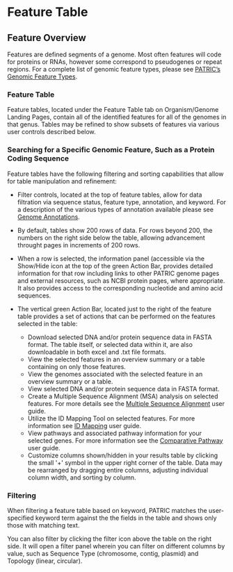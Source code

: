# Feature Table

## Feature Overview 

Features are defined segments of a genome. Most often features will code
for proteins or RNAs, however some correspond to pseudogenes or repeat
regions. For a complete list of genomic feature types, please see
[PATRIC’s Genomic Feature Types](Genomic_Feature_Types).

### Feature Table

Feature tables, located under the Feature Table tab on Organism/Genome
Landing Pages, contain all of the identified features for all of the
genomes in that genus. Tables may be refined to show subsets of features
via various user controls described below.

### Searching for a Specific Genomic Feature, Such as a Protein Coding Sequence

Feature tables have the following filtering and sorting capabilities
that allow for table manipulation and refinement:

-   Filter controls, located at the top of feature tables, allow for
    data filtration via sequence status, feature type, annotation, and
    keyword. For a description of the various types of annotation
    available please see [Genome Annotations](../genome_data_and_tools/genome_annotations.html).


-   By default, tables show 200 rows of data. For rows beyond 200, the
    numbers on the right side below the table, allowing advancement
    throught pages in increments of 200 rows.
-   When a row is selected, the information panel (accessible via the
    Show/Hide icon at the top of the green Action Bar, provides detailed
    information for that row including links to other PATRIC genome
    pages and external resources, such as NCBI protein pages, where
    appropriate. It also provides access to the corresponding nucleotide
    and amino acid sequences.


-   The vertical green Action Bar, located just to the right of the
    feature table provides a set of actions that can be performed on the
    features selected in the table:
    -   Download selected DNA and/or protein sequence data in FASTA
        format. The table itself, or selected data within it, are also
        downloadable in both excel and .txt file formats.
    -   View the selected features in an overview summary or a table
        containing on only those features.
    -   View the genomes associated with the selected feature in an
        overview summary or a table.
    -   View selected DNA and/or protein sequence data in FASTA format.
    -   Create a Multiple Sequence Alignment (MSA) analysis on selected
        features. For more details see the [Multiple Sequence
        Alignment](Multiple_Sequence_Aligment) user guide.
    -   Utilize the ID Mapping Tool on selected features. For more
        information see [ID Mapping](ID_Mapping) user guide.
    -   View pathways and associated pathway information for your
        selected genes. For more information see the [Comparative
        Pathway](Comparative_Pathway) user guide.
    -   Customize columns shown/hidden in your results table by clicking
        the small '+' symbol in the upper right corner of the table.
        Data may be rearranged by dragging entire columns, adjusting
        individual column width, and sorting by column.

### Filtering

When filtering a feature table based on keyword, PATRIC matches the
user-specified keyword term against the the fields in the table and
shows only those with matching text.

You can also filter by clicking the filter icon above the table on the
right side. It will open a filter panel wherein you can filter on
different columns by value, such as Sequence Type (chromosome, contig,
plasmid) and Topology (linear, circular).
